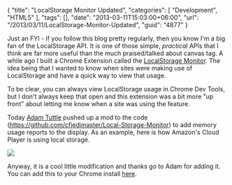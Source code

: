 {
	"title": "LocalStorage Monitor Updated",
	"categories": [
		"Development",
		"HTML5"
	],
	"tags": [],
	"date": "2013-03-11T15:03:00+06:00",
	"url": "/2013/03/11/LocalStorage-Monitor-Updated",
	"guid": "4877"
}

Just an FYI - if you follow this blog pretty regularly, then you know I'm a big fan of the LocalStorage API. It is one of those simple, <i>practical</i> APIs that I think are far more useful than the much praised/talked about canvas tag. A while ago I built a Chrome Extension called the <a href="https://chrome.google.com/webstore/detail/localstorage-monitor/bpidlidmmmnapeldonddkjmmjkpeiabi">LocalStorage Monitor</a>. The idea being that I wanted to know when sites were making use of LocalStorage and have a quick way to view that usage.
<!--more-->
To be clear, you can always view LocalStorage usage in Chrome Dev Tools, but I don't always keep that open and this extension was a bit more "up front" about letting me know when a site was using the feature. 

Today <a href="http://fusiongrokker.com/">Adam Tuttle</a> pushed up a mod to the code (<a href="https://github.com/cfjedimaster/Local-Storage-Monitor">https://github.com/cfjedimaster/Local-Storage-Monitor</a>) to add memory usage reports to the display. As an example, here is how Amazon's Cloud Player is using local storage.

<img src="http://www.raymondcamden.com/images/screenshot77.png" />

Anyway, it is a cool little modification and thanks go to Adam for adding it. You can add this to your Chrome install <a href="https://chrome.google.com/webstore/detail/localstorage-monitor/bpidlidmmmnapeldonddkjmmjkpeiabi">here</a>.